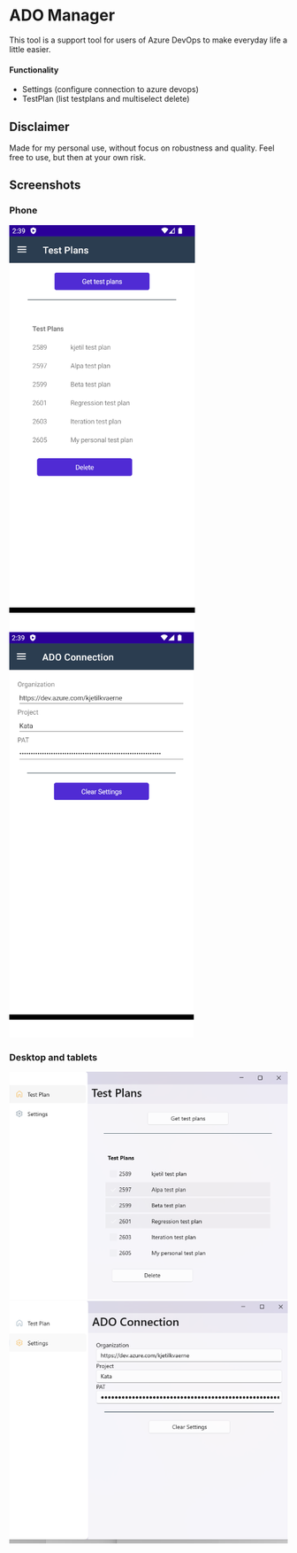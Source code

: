 # ADO Manager
This tool is a support tool for users of Azure DevOps to make everyday life a little easier.

#### Functionality
- Settings (configure connection to azure devops)
- TestPlan (list testplans and multiselect delete)

## Disclaimer
Made for my personal use, without focus on robustness and quality. Feel free to use, but then at your own risk.

## Screenshots
### Phone
![Settings](images/phone_test.png)
![TestPlans](images/phone_settings.png)

### Desktop and tablets
![Settings](images/test.png)
![TestPlans](images/settings.png)
